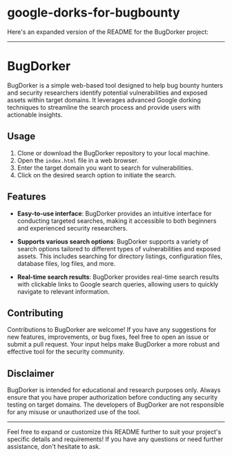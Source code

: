 # google-dorks-for-bugbounty

Here's an expanded version of the README for the BugDorker project:

---

# BugDorker

BugDorker is a simple web-based tool designed to help bug bounty hunters and security researchers identify potential vulnerabilities and exposed assets within target domains. It leverages advanced Google dorking techniques to streamline the search process and provide users with actionable insights.

## Usage

1. Clone or download the BugDorker repository to your local machine.
2. Open the `index.html` file in a web browser.
3. Enter the target domain you want to search for vulnerabilities.
4. Click on the desired search option to initiate the search.

## Features

- **Easy-to-use interface**: BugDorker provides an intuitive interface for conducting targeted searches, making it accessible to both beginners and experienced security researchers.
  
- **Supports various search options**: BugDorker supports a variety of search options tailored to different types of vulnerabilities and exposed assets. This includes searching for directory listings, configuration files, database files, log files, and more.

- **Real-time search results**: BugDorker provides real-time search results with clickable links to Google search queries, allowing users to quickly navigate to relevant information.

## Contributing

Contributions to BugDorker are welcome! If you have any suggestions for new features, improvements, or bug fixes, feel free to open an issue or submit a pull request. Your input helps make BugDorker a more robust and effective tool for the security community.

## Disclaimer

BugDorker is intended for educational and research purposes only. Always ensure that you have proper authorization before conducting any security testing on target domains. The developers of BugDorker are not responsible for any misuse or unauthorized use of the tool.

---

Feel free to expand or customize this README further to suit your project's specific details and requirements! If you have any questions or need further assistance, don't hesitate to ask.
